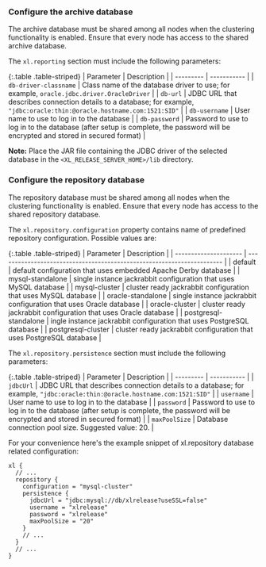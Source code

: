 ### Configure the archive database

The archive database must be shared among all nodes when the clustering functionality is enabled. Ensure that every node has access to the shared archive database.

The `xl.reporting` section must include the following parameters:

{:.table .table-striped}
| Parameter | Description |
| --------- | ----------- |
| `db-driver-classname` | Class name of the database driver to use; for example, `oracle.jdbc.driver.OracleDriver` |
| `db-url` | JDBC URL that describes connection details to a database; for example, `"jdbc:oracle:thin:@oracle.hostname.com:1521:SID"` |
| `db-username` | User name to use to log in to the database |
| `db-password` | Password to use to log in to the database (after setup is complete, the password will be encrypted and stored in secured format) |

**Note:** Place the JAR file containing the JDBC driver of the selected database in the `<XL_RELEASE_SERVER_HOME>/lib` directory.

### Configure the repository database

The repository database must be shared among all nodes when the clustering functionality is enabled.
Ensure that every node has access to the shared repository database.

The `xl.repository.configuration` property contains name of predefined repository configuration.
Possible values are:

{:.table .table-striped}
| Parameter             | Description                                                            |
| --------------------- | ---------------------------------------------------------------------- |
| default               | default  configuration that uses embedded Apache Derby database        |
| mysql-standalone      | single instance jackrabbit configuration that uses MySQL database      |
| mysql-cluster         | cluster ready jackrabbit configuration that uses MySQL database        |
| oracle-standalone     | single instance jackrabbit configuration that uses Oracle database     |
| oracle-cluster        | cluster ready jackrabbit configuration that uses Oracle database       |
| postgresql-standalone | ingle instance jackrabbit configuration that uses PostgreSQL database  |
| postgresql-cluster    | cluster ready jackrabbit configuration that uses PostgreSQL database   |


The `xl.repository.persistence` section must include the following parameters:

{:.table .table-striped}
| Parameter     | Description |
| ---------     | ----------- |
| `jdbcUrl`     | JDBC URL that describes connection details to a database; for example, `"jdbc:oracle:thin:@oracle.hostname.com:1521:SID"` |
| `username`    | User name to use to log in to the database |
| `password`    | Password to use to log in to the database (after setup is complete, the password will be encrypted and stored in secured format) |
| `maxPoolSize` | Database connection pool size. Suggested value: 20. |


For your convenience here's the example snippet of xl.repository database related configuration:

    xl {
      // ...
      repository {
        configuration = "mysql-cluster"
        persistence {
          jdbcUrl = "jdbc:mysql://db/xlrelease?useSSL=false"
          username = "xlrelease"
          password = "xlrelease"
          maxPoolSize = "20"
        }
        // ...
      }
      // ...
    }

